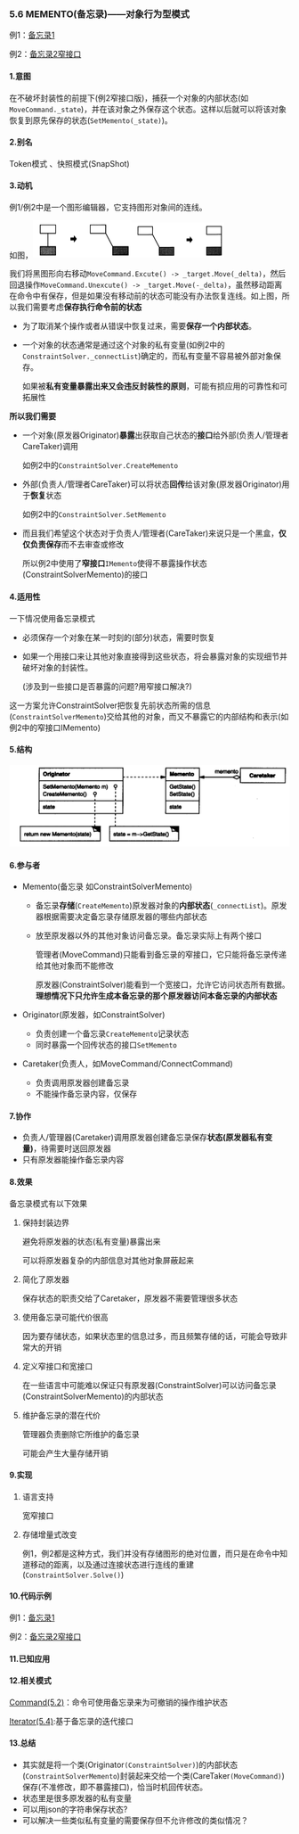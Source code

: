 ### 5.6 MEMENTO(备忘录)——对象行为型模式

例1：[备忘录1](code/5.6备忘录/图形移动回退)

例2：[备忘录2窄接口](code/5.6备忘录/图形移动回退窄接口)

#### 1.意图

在不破坏封装性的前提下(例2窄接口版)，捕获一个对象的内部状态(如`MoveCommand._state`)，并在该对象之外保存这个状态。这样以后就可以将该对象恢复到原先保存的状态(`SetMemento(_state)`)。

#### 2.别名

Token模式   、快照模式(SnapShot)

#### 3.动机

例1/例2中是一个图形编辑器，它支持图形对象间的连线。

如图，<img src="pic/29.png" style="zoom:50%;" /><img src="pic/30.png" style="zoom:50%;" />

我们将黑图形向右移动`MoveCommand.Excute() -> _target.Move(_delta)`，然后回退操作`MoveCommand.Unexcute() -> _target.Move(-_delta)`，虽然移动距离在命令中有保存，但是如果没有移动前的状态可能没有办法恢复连线。如上图，所以我们需要考虑**保存执行命令前的状态**

* 为了取消某个操作或者从错误中恢复过来，需要**保存一个内部状态**。

* 一个对象的状态通常是通过这个对象的私有变量(如例2中的`ConstraintSolver._connectList`)确定的，而私有变量不容易被外部对象保存。

  如果被**私有变量暴露出来又会违反封装性的原则**，可能有损应用的可靠性和可拓展性

**所以我们需要**

* 一个对象(原发器Originator)**暴露**出获取自己状态的**接口**给外部(负责人/管理者CareTaker)调用

  如例2中的`ConstraintSolver.CreateMemento`

* 外部(负责人/管理者CareTaker)可以将状态**回传**给该对象(原发器Originator)用于**恢复**状态

  如例2中的`ConstraintSolver.SetMemento`

* 而且我们希望这个状态对于负责人/管理者(CareTaker)来说只是一个黑盒，**仅仅负责保存**而不去审查或修改

  所以例2中使用了**窄接口**`IMemento`使得不暴露操作状态(ConstraintSolverMemento)的接口

#### 4.适用性

一下情况使用备忘录模式

* 必须保存一个对象在某一时刻的(部分)状态，需要时恢复

* 如果一个用接口来让其他对象直接得到这些状态，将会暴露对象的实现细节并破坏对象的封装性。

  (涉及到一些接口是否暴露的问题?用窄接口解决?)

这一方案允许ConstraintSolver把恢复先前状态所需的信息(`ConstraintSolverMemento`)交给其他的对象，而又不暴露它的内部结构和表示(如例2中的窄接口IMemento)

#### 5.结构

![](pic/31.png)

#### 6.参与者

* Memento(备忘录 如ConstraintSolverMemento)

  * 备忘录**存储**(`CreateMemento`)原发器对象的**内部状态**(`_connectList`)。原发器根据需要决定备忘录存储原发器的哪些内部状态

  * 放至原发器以外的其他对象访问备忘录。备忘录实际上有两个接口

    管理者(MoveCommand)只能看到备忘录的窄接口，它只能将备忘录传递给其他对象而不能修改

    原发器(ConstraintSolver)能看到一个宽接口，允许它访问状态所有数据。**理想情况下只允许生成本备忘录的那个原发器访问本备忘录的内部状态**

* Originator(原发器，如ConstraintSolver)

  * 负责创建一个备忘录`CreateMemento`记录状态
  * 同时暴露一个回传状态的接口`SetMemento`

* Caretaker(负责人，如MoveCommand/ConnectCommand)

  * 负责调用原发器创建备忘录
  * 不能操作备忘录内容，仅保存

#### 7.协作

* 负责人/管理器(Caretaker)调用原发器创建备忘录保存**状态(原发器私有变量)**，待需要时送回原发器
* 只有原发器能操作备忘录内容

#### 8.效果

备忘录模式有以下效果

1. 保持封装边界

   避免将原发器的状态(私有变量)暴露出来

   可以将原发器复杂的内部信息对其他对象屏蔽起来

2. 简化了原发器

   保存状态的职责交给了Caretaker，原发器不需要管理很多状态

3. 使用备忘录可能代价很高

   因为要存储状态，如果状态里的信息过多，而且频繁存储的话，可能会导致非常大的开销

4. 定义窄接口和宽接口

   在一些语言中可能难以保证只有原发器(ConstraintSolver)可以访问备忘录(ConstraintSolverMemento)的内部状态

5. 维护备忘录的潜在代价

   管理器负责删除它所维护的备忘录

   可能会产生大量存储开销

#### 9.实现

1. 语言支持

   宽窄接口

2. 存储增量式改变

   例1，例2都是这种方式，我们并没有存储图形的绝对位置，而只是在命令中知道移动的距离，以及通过连接状态进行连线的重建(`ConstraintSolver.Solve()`)

#### 10.代码示例

例1：[备忘录1](code/5.6备忘录/图形移动回退)

例2：[备忘录2窄接口](code/5.6备忘录/图形移动回退窄接口)

#### 11.已知应用

#### 12.相关模式

[Command(5.2)]()：命令可使用备忘录来为可撤销的操作维护状态

[Iterator(5.4)]():基于备忘录的迭代接口

#### 13.总结

* 其实就是将一个类(Originator`(ConstraintSolver)`)的内部状态(`ConstraintSolverMemento`)封装起来交给一个类(CareTaker`(MoveCommand)`)保存(不准修改，即不暴露接口)，恰当时机回传状态。
* 状态里是很多原发器的私有变量
* 可以用json的字符串保存状态?
* 可以解决一些类似私有变量的需要保存但不允许修改的类似情况？
